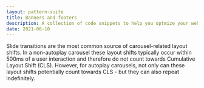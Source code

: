 ```yaml
---
layout: pattern-suite
title: Banners and footers
description: A collection of code snippets to help you optmize your web projects.
date: 2021-08-10
---
```


Slide transitions are the most common source of carousel-related layout shifts. In a non-autoplay carousel these layout shifts typically occur within 500ms of a user interaction and therefore do not count towards Cumulative Layout Shift (CLS). However, for autoplay carousels, not only can these layout shifts potentially count towards CLS - but they can also repeat indefinitely.

